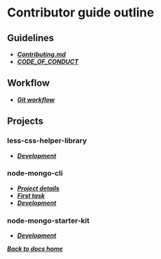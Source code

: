 # Contributor guide outline
## Guidelines
* ***[Contributing.md](https://github.com/code-collabo/docs/blob/main/contributing.md)***
* ***[CODE_OF_CONDUCT](https://github.com/code-collabo/docs/blob/main/CODE_OF_CONDUCT.md)***

## Workflow 
* ***[Git workflow](https://github.com/code-collabo/docs/blob/main/contributor-guide/git-workflow.md)***

## Projects
### less-css-helper-library
* ***[Development](https://github.com/code-collabo/docs/blob/main/contributor-guide/less-css-helper-library/development.md)***

### node-mongo-cli
* ***[Project details](https://github.com/code-collabo/docs/blob/main/contributor-guide/node-mongo-cli/project-details.md)***
* ***[First task](https://github.com/code-collabo/docs/blob/main/contributor-guide/node-mongo-cli/first-task.md)***
* ***[Development](https://github.com/code-collabo/docs/blob/main/contributor-guide/node-mongo-cli/development.md)***

### node-mongo-starter-kit
* ***[Development](https://github.com/code-collabo/docs/blob/main/contributor-guide/node-mongo-starter-kit/development.md)***

***[Back to docs home](https://github.com/code-collabo/docs)***
